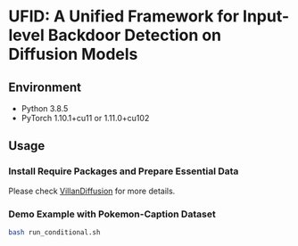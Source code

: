 # UFID: A Unified Framework for Input-level Backdoor Detection on Diffusion Models

## Environment

- Python 3.8.5
- PyTorch 1.10.1+cu11 or 1.11.0+cu102

## Usage

### Install Require Packages and Prepare Essential Data
Please check [VillanDiffusion](https://github.com/IBM/VillanDiffusion/tree/main) for more details.


### Demo Example with Pokemon-Caption Dataset

```bash
bash run_conditional.sh
```
